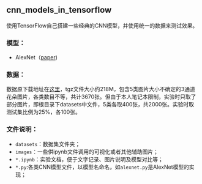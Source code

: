 ## cnn_models_in_tensorflow

使用TensorFlow自己搭建一些经典的CNN模型，并使用统一的数据来测试效果。

### 模型：
- AlexNet（[paper](https://papers.nips.cc/paper/4824-imagenet-classification-with-deep-convolutional-neural-networks.pdf))

### 数据：
数据原下载地址在[这里](http://download.tensorflow.org/example_images/flower_photos.tgz)，tgz文件大小约218M，包含5类图片大小不确定的3通道花朵图片，各类数目不等，共计3670张。但由于本人笔记本限制，实验时只取了部分图片，即根目录下datasets中文件，5类各取400张，共2000张。实验时取测试集比例为25%，各100张。

### 文件说明：
- `datasets`：数据集文件夹；
- `images`：一些供ipynb文件调用的可视化或者其他辅助图片；
- `*.ipynb`：实验文档，便于文字记录、图片说明及模型对比等；
- `*.py`:各类CNN模型文件，以模型名命名，如`alexnet.py`是AlexNet模型的实现；
